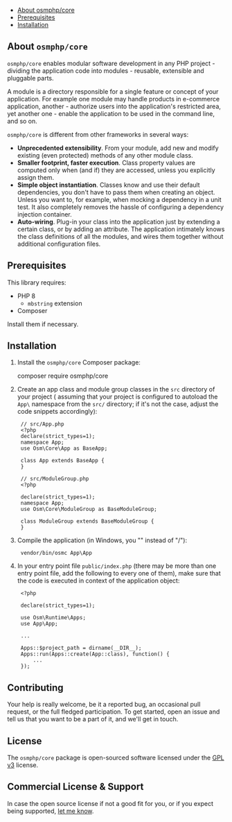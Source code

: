* [About osmphp/core](#about-osmphpcore) 
* [Prerequisites](#prerequisites) 
* [Installation](#installation) 

## About `osmphp/core`

`osmphp/core` enables modular software development in any PHP project - dividing
the application code into modules - reusable, extensible and pluggable parts.

A module is a directory responsible for a single feature or concept of your
application. For example one module may handle products in e-commerce
application, another - authorize users into the application's restricted area,
yet another one - enable the application to be used in the command line, and so
on.

`osmphp/core` is different from other frameworks in several ways:

* **Unprecedented extensibility**. From your module, add new and modify
  existing (even protected) methods of any other module class.
* **Smaller footprint, faster execution**. Class property values are computed
  only when (and if) they are accessed, unless you explicitly assign them.
* **Simple object instantiation**. Classes know and use their default
  dependencies, you don't have to pass them when creating an object. Unless you
  want to, for example, when mocking a dependency in a unit test. It also
  completely removes the hassle of configuring a dependency injection container.
* **Auto-wiring**. Plug-in your class into the application just by extending a
  certain class, or by adding an attribute. The application intimately knows the
  class definitions of all the modules, and wires them together without
  additional configuration files.

## Prerequisites

This library requires:

* PHP 8
    * `mbstring` extension
* Composer

Install them if necessary.

## Installation

1. Install the `osmphp/core` Composer package:

    composer require osmphp/core

2. Create an app class and module group classes in the `src` directory of your project (
   assuming that your project is configured to autoload the `App\` namespace from
   the `src/` directory; if it's not the case, adjust the code snippets accordingly):

        // src/App.php
        <?php
        declare(strict_types=1);
        namespace App;
        use Osm\Core\App as BaseApp;
        
        class App extends BaseApp {
        }

        // src/ModuleGroup.php
        <?php
        
        declare(strict_types=1);
        namespace App;
        use Osm\Core\ModuleGroup as BaseModuleGroup;
        
        class ModuleGroup extends BaseModuleGroup {
        }

3. Compile the application (in Windows, you "\" instead of "/"):

        vendor/bin/osmc App\App

4. In your entry point file `public/index.php` (there may be more than one entry point file, add the following to every one of them), make sure that the code is executed in context of the application object:

        <?php
        
        declare(strict_types=1);
        
        use Osm\Runtime\Apps;
        use App\App;
        
        ...
             
        Apps::$project_path = dirname(__DIR__);
        Apps::run(Apps::create(App::class), function() {
            ...
        });

## Contributing

Your help is really welcome, be it a reported bug, an occasional pull request, or the full fledged participation. To get started, open an issue and tell us that you want to be a part of it, and we'll get in touch.   

## License

The `osmphp/core` package is open-sourced software licensed under the [GPL v3](LICENSE) license.

## Commercial License & Support

In case the open source license if not a good fit for you, or if you expect being supported, [let me know](https://github.com/osmianski). 